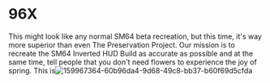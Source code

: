 # 96X

This might look like any normal SM64 beta recreation, but this time, it's way more superior than even The Preservation Project. Our mission is to recreate the SM64 Inverted HUD Build as accurate as possible and at the same time, tell people that you don't need flowers to experience the joy of spring.
This is![159967364-60b96da4-9d68-49c8-bb37-b60f69d5cfda](https://user-images.githubusercontent.com/101369269/160710874-ba0bc8d0-66de-48be-8089-ecf021e953d0.png)
